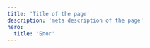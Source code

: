 ```yaml
---
title: 'Title of the page'
description: 'meta description of the page'
hero:
  title: 'Блог'
---
```


